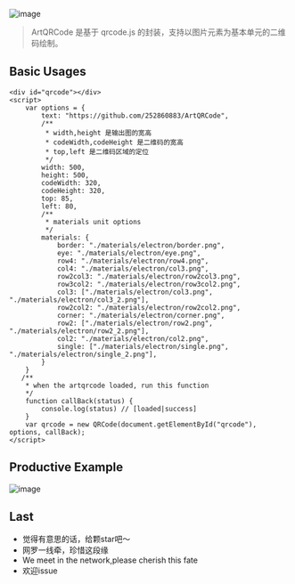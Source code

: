 ![image](http://wx1.sinaimg.cn/large/a73bc6a1ly1fz9rutoazqj21kw0lon0r.jpg)  

>ArtQRCode 是基于 qrcode.js 的封装，支持以图片元素为基本单元的二维码绘制。

## Basic Usages
```
<div id="qrcode"></div>
<script>
    var options = {
        text: "https://github.com/252860883/ArtQRCode",
        /**
         * width,height 是输出图的宽高
         * codeWidth,codeHeight 是二维码的宽高
         * top,left 是二维码区域的定位
         */
        width: 500,
        height: 500,
        codeWidth: 320,
        codeHeight: 320,
        top: 85,
        left: 80,
        /**
         * materials unit options
         */
        materials: {
            border: "./materials/electron/border.png",
            eye: "./materials/electron/eye.png",
            row4: "./materials/electron/row4.png",
            col4: "./materials/electron/col3.png",
            row2col3: "./materials/electron/row2col3.png",
            row3col2: "./materials/electron/row3col2.png",
            col3: ["./materials/electron/col3.png", "./materials/electron/col3_2.png"],
            row2col2: "./materials/electron/row2col2.png",
            corner: "./materials/electron/corner.png",
            row2: ["./materials/electron/row2.png", "./materials/electron/row2_2.png"],
            col2: "./materials/electron/col2.png",
            single: ["./materials/electron/single.png", "./materials/electron/single_2.png"],
        }
    }
   /**
    * when the artqrcode loaded, run this function
    */
    function callBack(status) {
        console.log(status) // [loaded|success]
    }
    var qrcode = new QRCode(document.getElementById("qrcode"), options, callBack);
</script>
```


## Productive Example
![image](http://wx2.sinaimg.cn/large/a73bc6a1ly1fmeydtz4jej21kw0qzgz6.jpg)


## Last
- 觉得有意思的话，给颗star吧～
- 网罗一线牵，珍惜这段缘
- We meet in the network,please cherish this fate
- 欢迎issue
